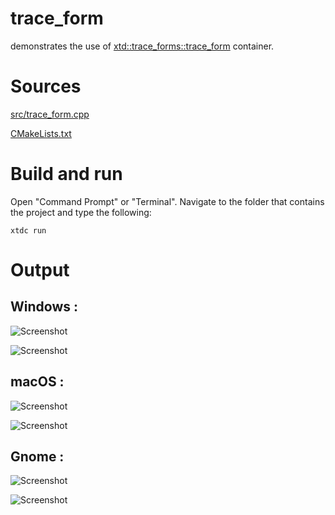 # trace_form

demonstrates the use of [xtd::trace_forms::trace_form](../../../../src/xtd_forms/include/xtd/forms/trace_form.hpp) container.

# Sources

[src/trace_form.cpp](src/trace_form.cpp)

[CMakeLists.txt](CMakeLists.txt)

# Build and run

Open "Command Prompt" or "Terminal". Navigate to the folder that contains the project and type the following:

```shell
xtdc run
```

# Output

## Windows :

![Screenshot](../../../../docs/pictures/examples/trace_form_w.png)

![Screenshot](../../../../docs/pictures/examples/trace_form_wd.png)

## macOS :

![Screenshot](../../../../docs/pictures/examples/trace_form_m.png)

![Screenshot](../../../../docs/pictures/examples/trace_form_md.png)

## Gnome :

![Screenshot](../../../../docs/pictures/examples/trace_form_g.png)

![Screenshot](../../../../docs/pictures/examples/trace_form_gd.png)
